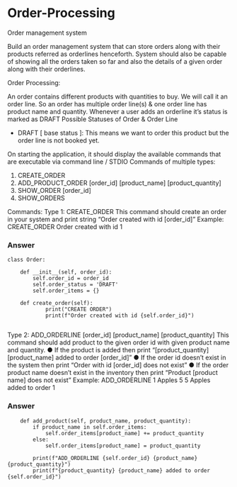 # Order-Processing
Order management system

Build an order management system that can store orders along with their products
referred as orderlines henceforth. System should also be capable of showing all the
orders taken so far and also the details of a given order along with their orderlines.


Order Processing:

An order contains different products with quantities to buy. We will call it an order line. So an
order has multiple order line(s) & one order line has product name and quantity.
Whenever a user adds an orderline it’s status is marked as DRAFT
Possible Statuses of Order & Order Line
- DRAFT [ base status ]: This means we want to order this product but the order line is not
booked yet.

On starting the application, it should display the available commands that
are executable via command line / STDIO
Commands of multiple types:
1. CREATE_ORDER
2. ADD_PRODUCT_ORDER [order_id] [product_name] [product_quantity]
3. SHOW_ORDER [order_id]
4. SHOW_ORDERS


Commands:
Type 1: CREATE_ORDER
This command should create an order in your system and print string “Order created with id
[order_id]”
Example:
CREATE_ORDER
Order created with id 1


### Answer
```
class Order:
    
    def __init__(self, order_id):
        self.order_id = order_id
        self.order_status = 'DRAFT'
        self.order_items = {}

    def create_order(self):
            print("CREATE ORDER")
            print(f"Order created with id {self.order_id}")


```

Type 2: ADD_ORDERLINE [order_id] [product_name] [product_quantity]
This command should add product to the given order id with given product name and quantity.
● If the product is added then print “[product_quantity] [product_name] added to order
[order_id]”
● If the order id doesn’t exist in the system then print “Order with id [order_id] does not
exist”
● If the order product name doesn’t exist in the inventory then print “Product [product
name] does not exist”
Example:
ADD_ORDERLINE 1 Apples 5
5 Apples added to order 1

### Answer
```
    def add_product(self, product_name, product_quantity):
        if product_name in self.order_items:
            self.order_items[product_name] += product_quantity
        else:
            self.order_items[product_name] = product_quantity
        
        print(f"ADD_ORDERLINE {self.order_id} {product_name} {product_quantity}")
        print(f"{product_quantity} {product_name} added to order {self.order_id}")    

```

